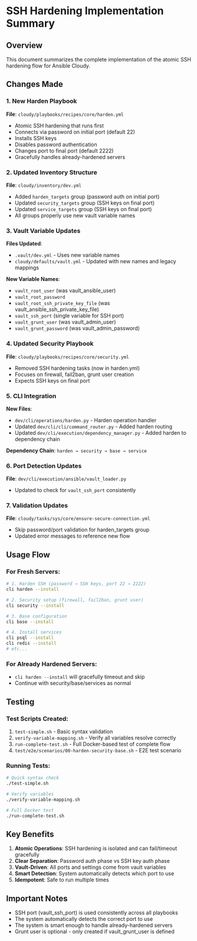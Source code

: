# SSH Hardening Implementation Summary

## Overview
This document summarizes the complete implementation of the atomic SSH hardening flow for Ansible Cloudy.

## Changes Made

### 1. New Harden Playbook
**File**: `cloudy/playbooks/recipes/core/harden.yml`
- Atomic SSH hardening that runs first
- Connects via password on initial port (default 22)
- Installs SSH keys
- Disables password authentication
- Changes port to final port (default 2222)
- Gracefully handles already-hardened servers

### 2. Updated Inventory Structure
**File**: `cloudy/inventory/dev.yml`
- Added `harden_targets` group (password auth on initial port)
- Updated `security_targets` group (SSH keys on final port)
- Updated `service_targets` group (SSH keys on final port)
- All groups properly use new vault variable names

### 3. Vault Variable Updates
**Files Updated**:
- `.vault/dev.yml` - Uses new variable names
- `cloudy/defaults/vault.yml` - Updated with new names and legacy mappings

**New Variable Names**:
- `vault_root_user` (was vault_ansible_user)
- `vault_root_password` 
- `vault_root_ssh_private_key_file` (was vault_ansible_ssh_private_key_file)
- `vault_ssh_port` (single variable for SSH port)
- `vault_grunt_user` (was vault_admin_user)
- `vault_grunt_password` (was vault_admin_password)

### 4. Updated Security Playbook
**File**: `cloudy/playbooks/recipes/core/security.yml`
- Removed SSH hardening tasks (now in harden.yml)
- Focuses on firewall, fail2ban, grunt user creation
- Expects SSH keys on final port

### 5. CLI Integration
**New Files**:
- `dev/cli/operations/harden.py` - Harden operation handler
- Updated `dev/cli/cli/command_router.py` - Added harden routing
- Updated `dev/cli/execution/dependency_manager.py` - Added harden to dependency chain

**Dependency Chain**: `harden → security → base → service`

### 6. Port Detection Updates
**File**: `dev/cli/execution/ansible/vault_loader.py`
- Updated to check for `vault_ssh_port` consistently

### 7. Validation Updates
**File**: `cloudy/tasks/sys/core/ensure-secure-connection.yml`
- Skip password/port validation for harden_targets group
- Updated error messages to reference new flow

## Usage Flow

### For Fresh Servers:
```bash
# 1. Harden SSH (password → SSH keys, port 22 → 2222)
cli harden --install

# 2. Security setup (firewall, fail2ban, grunt user)
cli security --install

# 3. Base configuration
cli base --install

# 4. Install services
cli psql --install
cli redis --install
# etc...
```

### For Already Hardened Servers:
- `cli harden --install` will gracefully timeout and skip
- Continue with security/base/services as normal

## Testing

### Test Scripts Created:
1. `test-simple.sh` - Basic syntax validation
2. `verify-variable-mapping.sh` - Verify all variables resolve correctly
3. `run-complete-test.sh` - Full Docker-based test of complete flow
4. `test/e2e/scenarios/00-harden-security-base.sh` - E2E test scenario

### Running Tests:
```bash
# Quick syntax check
./test-simple.sh

# Verify variables
./verify-variable-mapping.sh

# Full Docker test
./run-complete-test.sh
```

## Key Benefits

1. **Atomic Operations**: SSH hardening is isolated and can fail/timeout gracefully
2. **Clear Separation**: Password auth phase vs SSH key auth phase
3. **Vault-Driven**: All ports and settings come from vault variables
4. **Smart Detection**: System automatically detects which port to use
5. **Idempotent**: Safe to run multiple times

## Important Notes

- SSH port (vault_ssh_port) is used consistently across all playbooks
- The system automatically detects the correct port to use
- The system is smart enough to handle already-hardened servers
- Grunt user is optional - only created if vault_grunt_user is defined